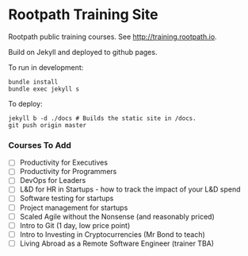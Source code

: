# Rootpath Training Site

Rootpath public training courses. See <http://training.rootpath.io>.

Build on Jekyll and deployed to github pages.

To run in development:

```shell
bundle install
bundle exec jekyll s
```

To deploy:

```shell
jekyll b -d ./docs # Builds the static site in /docs.
git push origin master
```

### Courses To Add

- [ ] Productivity for Executives
- [ ] Productivity for Programmers
- [ ] DevOps for Leaders
- [ ] L&D for HR in Startups - how to track the impact of your L&D spend
- [ ] Software testing for startups
- [ ] Project management for startups
- [ ] Scaled Agile without the Nonsense (and reasonably priced)
- [ ] Intro to Git (1 day, low price point)
- [ ] Intro to Investing in Cryptocurrencies (Mr Bond to teach)
- [ ] Living Abroad as a Remote Software Engineer (trainer TBA)
